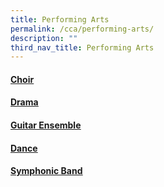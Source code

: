 ```yaml
---
title: Performing Arts
permalink: /cca/performing-arts/
description: ""
third_nav_title: Performing Arts
---
```

<h4><a title="Choir" href="/cca/performing-arts/choir" target=""><u>Choir</u></a></h4>
<h4><a title="Choir" href="/cca/performing-arts/drama" target=""><u>Drama</u></a></h4>
<h4><a title="Choir" href="/cca/performing-arts/guitar-ensemble" target=""><u>Guitar Ensemble</u></a></h4>
<h4><a title="Choir" href="/cca/performing-arts/dance" target=""><u>Dance</u></a></h4>
<h4><a title="Choir" href="/cca/performing-arts/symphonic-band" target=""><u>Symphonic Band</u></a></h4>